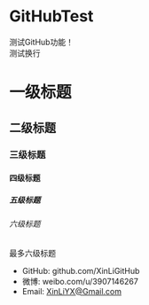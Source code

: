 # GitHubTest

测试GitHub功能！<br>
测试换行

#       一级标题

##      二级标题

###     三级标题

####    四级标题

#####   五级标题

######  六级标题

最多六级标题

* GitHub: github.com/XinLiGitHub
* 微博: weibo.com/u/3907146267
* Email: XinLiYX@Gmail.com
